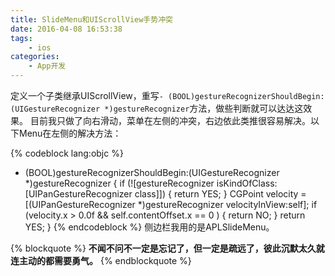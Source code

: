 ```yaml
---
title: SlideMenu和UIScrollView手势冲突
date: 2016-04-08 16:53:38
tags: 
	- ios
categories:
	- App开发
---
```

定义一个子类继承UIScrollView，重写`- (BOOL)gestureRecognizerShouldBegin:(UIGestureRecognizer *)gestureRecognizer`方法，做些判断就可以达达这效果。
目前我只做了向右滑动，菜单在左侧的冲突，右边依此类推很容易解决。以下Menu在左侧的解决方法：
<!--more-->
{% codeblock lang:objc %}
- (BOOL)gestureRecognizerShouldBegin:(UIGestureRecognizer *)gestureRecognizer {
    if (![gestureRecognizer isKindOfClass:[UIPanGestureRecognizer class]]) {
        return YES;
    }
    CGPoint velocity = [(UIPanGestureRecognizer *)gestureRecognizer velocityInView:self];
    if (velocity.x > 0.0f && self.contentOffset.x == 0 ) {
        return NO;
    }
    return YES;
}
{% endcodeblock %}
侧边栏我用的是APLSlideMenu。

{% blockquote %}
<strong>不闻不问不一定是忘记了，但一定是疏远了，彼此沉默太久就连主动的都需要勇气。</strong>
{% endblockquote %}